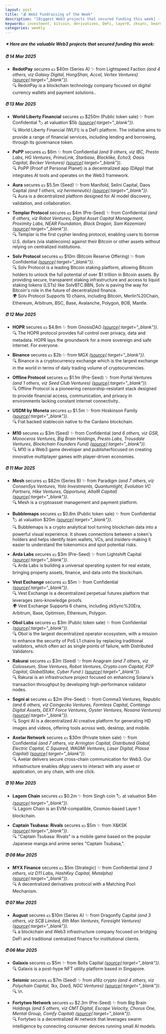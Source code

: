 ```yaml
---
layout: post
title: "💰 Web3 Fundraising of the Week"
description: "[Biggest Web3 projects that secured funding this week] - Featuring Protocol/project, lead investors, other investors, amount raised, valuation, investment refs, supported blockchains and detail about project."
keywords: investment, bitcoin, derivatives, DeFi, layer0, zksync, bearmarket, onchain, chains
categories: weekly
---  
```


##### ✴ **Here are the valuable Web3 projects that secured funding this week:**


##### ⏰️ **14 Mar 2025**  

 - **RedotPay** secures 💵 $40m (Series A) ✨️ from Lightspeed Faction *(and 4 others, viz Galaxy Digital, HongShan, Accel, Vertex Ventures)* *([source](https://x.com/RedotPay/status/1900427456525291877){:target="_blank"})*.  
🔍 RedotPay is a blockchain technology company focused on digital currency wallets and payment solutions..

##### ⏰️ **13 Mar 2025**  

 - **World Liberty Financial** secures 💵 $250m (Public token sale) ✨️ from Confidential 🏷️ at valuation $5b *([source](https://www.worldlibertyfinancial.com/us/token-sale){:target="_blank"})*.  
🔍 World Liberty Financial (WLFI) is a DeFi platform. The initiative aims to provide a range of financial services, including lending and borrowing, through its governance token.

 - **PoPP** secures 💵 $6m ✨️ from Confidential *(and 9 others, viz IBC, Presto Labs, HG Ventures, PrimeLink, Starbase, Blocklike, Echo3, Oasis Capital, Becker Ventures)* *([source](http://x.com/Hi_PoPPOfficial/status/1900125934424121788){:target="_blank"})*.  
🔍 PoPP (Proof of Personal Planet) is a decentralized app (DApp) that integrates AI tools and operates on the Web3 framework.

 - **Aura** secures 💵 $5.5m (Seed) ✨️ from Manifold, Selini Capital, Daos Capital *(and 1 others, viz hermeneutic)* *([source](https://x.com/auraonchain/status/1900203901112000796){:target="_blank"})*.  
🔍 Aura is a decentralized platform designed for AI model discovery, validation, and collaboration.

 - **Templar Protocol** secures 💵 $4m (Pre-Seed) ✨️ from Confidential *(and 6 others, viz Robot Ventures, Digital Asset Capital Management, Proximity Labs, NEAR Foundation, Black Dragon, Sam Kazemian)* *([source](https://x.com/TemplarProtocol/status/1900215307991740455){:target="_blank"})*.  
🔍 Templar is the first cypher lending protocol, enabling users to borrow U.S. dollars (via stablecoins) against their Bitcoin or other assets without relying on centralized institutions.

 - **Solv Protocol** secures 💵 $10m (Bitcoin Reserve Offering) ✨️ from Confidential *([source](https://x.com/SolvProtocol/status/1900169992953311457){:target="_blank"})*.  
🔍 Solv Protocol is a leading Bitcoin staking platform, allowing Bitcoin holders to unlock the full potential of over $1 trillion in Bitcoin assets. By providing secure, transparent staking infrastructure and access to liquid staking tokens (LSTs) like SolvBTC.BBN, Solv is paving the way for Bitcoin's role in the future of decentralized finance.  
🌍 Solv Protocol Supports 10 chains, including Bitcoin, Merlin%20Chain, Ethereum, Arbitrum, BSC, Base, Avalanche, Polygon, BOB, Mantle.

##### ⏰️ **12 Mar 2025**  

 - **HOPR** secures 💵 $4.8m ✨️ from GnosisDAO *([source](https://www.theblock.co/post/345976/gnosisdao-votes-invest-4-8-million-fund-hoprs-private-uncensorable-vpn?utm_source=twitter&utm_medium=social){:target="_blank"})*.  
🔍 The HOPR protocol provides full control over privacy, data and metadata. HOPR lays the groundwork for a more sovereign and safe internet. For everyone.

 - **Binance** secures 💵 $2b ✨️ from MGX *([source](https://www.binance.com/en/blog/ecosystem/mgx-backs-binance-in-landmark-investment-6242106085221073480){:target="_blank"})*.  
🔍 Binance is a cryptocurrency exchange which is the largest exchange in the world in terms of daily trading volume of cryptocurrencies.

 - **Offline Protocol** secures 💵 $1.1m (Pre-Seed) ✨️ from Portal Ventures *(and 1 others, viz Seed Club Ventures)* *([source](https://x.com/OfflineProtocol/status/1899898048588795972){:target="_blank"})*.  
🔍 Offline Protocol is a pioneering censorship-resistant stack designed to provide financial access, communication, and privacy in environments lacking constant internet connectivity..

 - **USDM by Moneta** secures 💵 $1.5m ✨️ from Hoskinson Family *([source](https://x.com/USDMOfficial/status/1899816451311079720){:target="_blank"})*.  
🔍 Fiat backed stablecoin native to the Cardano blockchain.

 - **M10** secures 💵 $3m (Seed) ✨️ from Confidential *(and 6 others, viz GSR, Monoceros Ventures, Big Brain Holdings, Presto Labs, Trousdale Ventures, Blockchain Founders Fund)* *([source](https://x.com/shrugggd/status/1899840172360945759){:target="_blank"})*.  
🔍 M10 is a Web3 game developer and publisherfocused on creating innovative multiplayer games with player-driven economies.

##### ⏰️ **11 Mar 2025**  

 - **Mesh** secures 💵 $82m (Series B) ✨️ from Paradigm *(and 7 others, viz ConsenSys Ventures, Yolo Investments, Quantumlight, Evolution VC Partners, Hike Ventures, Opportuna, AltaIR Capital)* *([source](https://x.com/meshconnectapi/status/1899496195757597078){:target="_blank"})*.  
🔍 Mesh is a cryptoasset management and payment platform.

 - **Bubblemaps** secures 💵 $0.8m (Public token sale) ✨️ from Confidential 🏷️ at valuation $20m *([source](https://www.binance.com/en/events/bubblemaps-tge-rules){:target="_blank"})*.  
🔍 Bubblemaps is a crypto analytical tool turning blockchain data into a powerful visual experience. It shows connections between a token's holders and helps identify team wallets, VCs, and insiders-making it easier to understand the tokenomics and spot potential risks.

 - **Arda Labs** secures 💵 $3m (Pre-Seed) ✨️ from Lightshift Capital *([source](https://x.com/SimaoCCruz/status/1899463738840793325){:target="_blank"})*.  
🔍 Arda Labs is building a universal operating system for real estate, bringing property assets, finance, and data onto the blockchain.

 - **Vest Exchange** secures 💵 $5m ✨️ from Confidential *([source](https://x.com/VestExchange/status/1899574324165750803){:target="_blank"})*.  
🔍 Vest Exchange is a decentralized perpetual futures platform that leverages zero-knowledge proofs.  
🌍 Vest Exchange Supports 6 chains, including zkSync%20Era, Arbitrum, Base, Optimism, Ethereum, Polygon.

 - **Obol Labs** secures 💵 $3m (Public token sale) ✨️ from Confidential *([source](https://blog.coinlist.co/obol-token-sale-on-coinlist-oversubscribed-by-40/){:target="_blank"})*.  
🔍 Obol is the largest decentralized operator ecosystem, with a mission to enhance the security of PoS L1 chains by replacing traditional validators, which often act as single points of failure, with Distributed Validators.

 - **Rakurai** secures 💵 $3m (Seed) ✨️ from Anagram *(and 7 others, viz Colosseum, Slow Ventures, Robot Ventures, Crypto.com Capital, P2P Capital, GlobalStake, Cyber Fund )* *([source](https://solanafloor.com/news/rakurai-raises-3-m-seed-round-to-accelerate-high-yield-staking-platform){:target="_blank"})*.  
🔍 Rakurai is an infrastructure project focused on enhancing Solana's transaction throughput by developing high-performance validator nodes.

 - **Sogni ai** secures 💵 $2m (Pre-Seed) ✨️ from Comma3 Ventures, Republic *(and 6 others, viz Coingecko Ventures, Formless Capital, Contango Digital Assets, DEXT Force Ventures, Oyster Ventures, Nosana Ventures)* *([source](https://x.com/Sogni_Protocol/status/1899516507714957492){:target="_blank"})*.  
🔍 Sogni AI is a decentralized AI creative platform for generating HD images and videos, offering tools across web, desktop, and mobile.

 - **Axelar Network** secures 💵 $30m (Private token sale) ✨️ from Confidential *(and 7 others, viz Arrington Capital, Distributed Global, Electric Capital, C Squared, WAGMI Ventures, Laser Digital, Plassa Capital)* *([source](https://x.com/TheBlock__/status/1899478672408518796){:target="_blank"})*.  
🔍 Axelar delivers secure cross-chain communication for Web3. Our infrastructure enables dApp users to interact with any asset or application, on any chain, with one click.

##### ⏰️ **10 Mar 2025**  

 - **Lagom Chain** secures 💵 $0.2m ✨️ from Singh coin 🏷️ at valuation $4m *([source](https://www.finsmes.com/2025/03/lagom-chain-raises-200k-in-funding.html){:target="_blank"})*.  
🔍 Lagom Chain is an EVM-compatible, Cosmos-based Layer 1 blockchain.

 - **Captain Tsubasa: Rivals** secures 💵 $5m ✨️ from X&KSK *([source](https://x.com/TsubasaRVonTG/status/1898933643961389231){:target="_blank"})*.  
🔍 "Captain Tsubasa: Rivals" is a mobile game based on the popular Japanese manga and anime series "Captain Tsubasa,".

##### ⏰️ **08 Mar 2025**  

 - **MYX Finance** secures 💵 $5m (Strategic) ✨️ from Confidential *(and 3 others, viz D11 Labs, HashKey Capital, Metalpha)* *([source](https://x.com/MYX_Finance/status/1898394709795725642){:target="_blank"})*.  
🔍 A decentralized derivatives protocol with a Matching Pool Mechanism.

##### ⏰️ **07 Mar 2025**  

 - **August** secures 💵 $10m (Series A) ✨️ from Dragonfly Capital *(and 3 others, viz SCB Limited, 6th Man Ventures, Foresight Ventures)* *([source](https://x.com/august_digital/status/1897995642343244012){:target="_blank"})*.  
🔍 a blockchain and Web3 infrastructure company focused on bridging DeFi and traditional centralized finance for institutional clients.

##### ⏰️ **06 Mar 2025**  

 - **Galaxis** secures 💵 $5m ✨️ from Bolts Capital *([source](https://x.com/Galaxisxyz/status/1897635382390337703){:target="_blank"})*.  
🔍 Galaxis is a post-hype NFT utility platform based in Singapore.

 - **Seismic** secures 💵 $7m (Seed) ✨️ from a16z crypto *(and 4 others, viz Polychain Capital, 1kx, Dao5, NGC Ventures)* *([source](https://x.com/SeismicSys/status/1897644591530348791){:target="_blank"})*.  
🔍 \n.

 - **Fortytwo Network** secures 💵 $2.3m (Pre-Seed) ✨️ from Big Brain Holdings *(and 5 others, viz CMT Digital, Escape Velocity, Chorus One, Mentat Group, Comfy Capital)* *([source](https://x.com/fortytwonetwork/status/1897668743913988425){:target="_blank"})*.  
🔍 Fortytwo is a decentralized AI network that leverages swarm intelligence by connecting consumer devices running small AI models.
